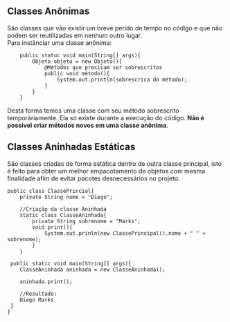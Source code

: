## Classes Anônimas
São classes que vão existir um breve perído de tempo no código e que não podem ser reutilizadas em nenhum outro lugar.  
Para instânciar uma classe anônima:

        public statuc void main(String[] args){
            Objeto objeto = new Objeto(){
                @Métodos que precisam ser sobrescritos
                public void método(){
                    System.out.println(sobrescrica do método);
                }
            }
        }

Desta forma temos uma classe com seu método sobrescrito temporáriamente. Ela só existe durante a execução do código. **Não é possível criar métodos novos em uma classe anônima**.

## Classes Aninhadas Estáticas
São classes criadas de forma estática dentro de outra classe principal, isto é feito para obter um melhor empacotamento de objetos com mesma finalidade afim de evitar pacotes desnecessários no projeto.

    public class ClassePrincial{
        private String nome = "Diego";

        //Criação da classe Aninhada
        static class ClasseAninhada{
            private String sobrenome = "Marks";
            void print(){
                System.out.prinln(new ClassePrincipal().nome + " " + sobrenome); 
            }
        }

     public static void main(String[] args){
        ClasseAninhada aninhada = new ClasseAninhada();

        aninhada.print();

        //Resultado:
        Diego Marks
     }   
    }

    